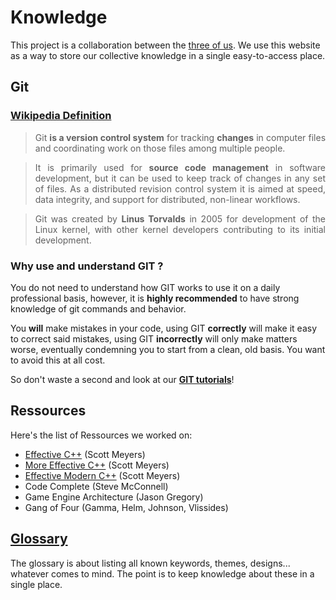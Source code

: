 # Knowledge

This project is a collaboration between the [three of us](team.md). We use this website as a 
way to store our collective knowledge in a single easy-to-access place.

## Git

### [Wikipedia Definition](https://en.wikipedia.org/wiki/Git)
<div style="text-align:justify">

> Git **is a version control system** for tracking 
**changes** in computer files and coordinating 
work on those files among multiple people.

> It is primarily used for **source code
 management** in software development,
  but it can be used to keep track of 
  changes in any set of files. As a 
  distributed revision control system it is
   aimed at speed, data integrity, and 
   support for distributed, non-linear 
   workflows.
    
> Git was created by **Linus Torvalds** in 
   2005 for development of the Linux 
   kernel, with other kernel developers 
   contributing to its initial development.
   
</div>

### Why use and understand GIT ?

You do not need to understand how GIT works to use it on a daily professional basis, 
however, it is **highly recommended** to have strong knowledge
of git commands and behavior.

You **will** make mistakes in your code, using GIT **correctly**
will make it easy to correct said mistakes, using GIT **incorrectly** 
will only make matters worse, 
eventually condemning you to start from a clean, old basis. You want to avoid this at all cost.

So don't waste a second and look at our **[GIT tutorials](gittutorial.md)**!

## Ressources

Here's the list of Ressources we worked on:
+ [Effective C++](effectivemoderncpp.md) (Scott Meyers)
+ [More Effective C++]([More-Effective-Cpp]-Index) (Scott Meyers)
+ [Effective Modern C++](effectivemoderncpp.md) (Scott Meyers)
+ Code Complete (Steve McConnell)
+ Game Engine Architecture (Jason Gregory)
+ Gang of Four (Gamma, Helm, Johnson, Vlissides)

## [Glossary](glossary.md)

The glossary is about listing all known keywords, themes, designs... whatever comes to mind.
The point is to keep knowledge about these in a single place.